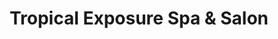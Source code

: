 ---
title: "Tropical Exposure Spa & Salon"
url: /brodhead/tropical-exposure-spa-and-salon/
shop: beauty
---